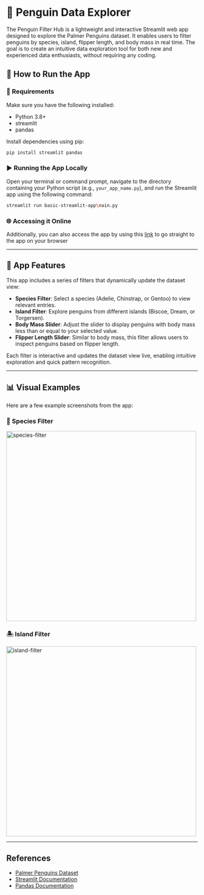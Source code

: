# 🐧 Penguin Data Explorer

The Penguin Filter Hub is a lightweight and interactive Streamlit web app designed to explore the Palmer Penguins dataset. It enables users to filter penguins by species, island, flipper length, and body mass in real time. The goal is to create an intuitive data exploration tool for both new and experienced data enthusiasts, without requiring any coding.

## 🚀 How to Run the App

### 🔧 Requirements

Make sure you have the following installed:

- Python 3.8+
- streamlit
- pandas

Install dependencies using pip:

```bash
pip install streamlit pandas 
```

### ▶️ Running the App Locally

Open your terminal or command prompt, navigate to the directory containing your Python script (e.g., `your_app_name.py`), and run the Streamlit app using the following command:

```bash
streamlit run basic-streamlit-app\main.py
```
### 🌐 Accessing it Online

Additionally, you can also access the app by using this [link](http://localhost:8501/) to go straight to the app on your browser

---

## 🚀 App Features
This app includes a series of filters that dynamically update the dataset view:
- **Species Filter**: Select a species (Adelie, Chinstrap, or Gentoo) to view relevant entries.
- **Island Filter**: Explore penguins from different islands (Biscoe, Dream, or Torgersen).
- **Body Mass Slider**: Adjust the slider to display penguins with body mass less than or equal to your selected value.
- **Flipper Length Slider**: Similar to body mass, this filter allows users to inspect penguins based on flipper length.

Each filter is interactive and updates the dataset view live, enabling intuitive exploration and quick pattern recognition.

---

## 📊 Visual Examples
Here are a few example screenshots from the app:

### 🐧 Species Filter
<img width="500" alt="species-filter" src="https://github.com/user-attachments/assets/569013d7-04e9-48b0-81ac-c2c9ebaa3625">

### 🏝️ Island Filter
<img width="500" alt="island-filter" src="https://github.com/user-attachments/assets/7c1fb58c-5567-414d-88de-8b1b64405c62">

---

## References
- [Palmer Penguins Dataset](https://allisonhorst.github.io/palmerpenguins/)
- [Streamlit Documentation](https://docs.streamlit.io/)
- [Pandas Documentation](https://pandas.pydata.org/docs/)
